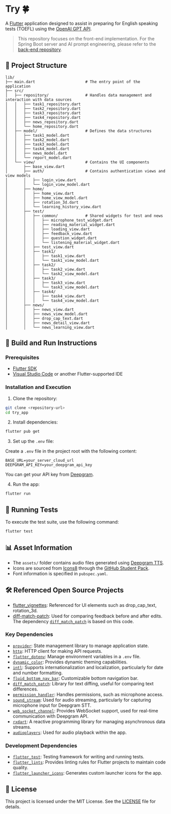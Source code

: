 # Try 🍀

A [Flutter](https://flutter.dev) application designed to assist in preparing for English speaking tests (TOEFL) using the [OpenAI GPT API](https://openai.com/api/).

> This repository focuses on the front-end implementation. For the Spring Boot server and AI prompt engineering, please refer to the [back-end repository](https://github.com/TRY-growth/BE_public).

## 📁 Project Structure

```
lib/
├── main.dart                      # The entry point of the application
├── src/
│   ├── repository/                # Handles data management and interaction with data sources
│   │   ├── task1_repository.dart    
│   │   ├── task2_repository.dart   
│   │   ├── task3_repository.dart    
│   │   ├── task4_repository.dart     
│   │   ├── news_repository.dart     
│   │   └── home_repository.dart    
│   ├── model/                     # Defines the data structures
│   │   ├── task1_model.dart      
│   │   ├── task2_model.dart         
│   │   ├── task3_model.dart       
│   │   ├── task4_model.dart         
│   │   ├── news_model.dart        
│   │   └── report_model.dart       
│   └── view/                      # Contains the UI components
│       ├── base_view.dart           
│       ├── auth/                  # Contains authentication views and view models
│       │   ├── login_view.dart           
│       │   └── login_view_model.dart 
│       ├── home/
│       │   ├── home_view.dart          
│       │   ├── home_view_model.dart    
│       │   ├── rotation_3d.dart        
│       │   └── learning_history_view.dart 
│       ├── test/
│       │   ├── common/            # Shared widgets for test and news
│       │   │   ├── microphone_test_widget.dart    
│       │   │   ├── reading_material_widget.dart  
│       │   │   ├── loading_view.dart            
│       │   │   ├── feedback_view.dart           
│       │   │   ├── question_widget.dart       
│       │   │   └── listening_material_widget.dart 
│       │   ├── test_view.dart        
│       │   ├── task1/
│       │   │   ├── task1_view.dart          
│       │   │   └── task1_view_model.dart 
│       │   ├── task2/
│       │   │   ├── task2_view.dart        
│       │   │   └── task2_view_model.dart    
│       │   ├── task3/
│       │   │   ├── task3_view.dart        
│       │   │   └── task3_view_model.dart   
│       │   ├── task4/
│       │   │   ├── task4_view.dart         
│       │   │   └── task4_view_model.dart    
│       ├── news/
│       │   ├── news_view.dart            
│       │   ├── news_view_model.dart      
│       │   ├── drop_cap_text.dart      
│       │   ├── news_detail_view.dart     
│       │   └── news_learning_view.dart  
```

## 🚀 Build and Run Instructions

### Prerequisites

- [Flutter SDK](https://flutter.dev/docs/get-started/install)
- [Visual Studio Code](https://code.visualstudio.com/) or another Flutter-supported IDE

### Installation and Execution

1. Clone the repository:

```sh
git clone <repository-url>
cd try_app
```

2. Install dependencies:

```sh
flutter pub get
```

3. Set up the `.env` file:

Create a `.env` file in the project root with the following content:

```
BASE_URL=your_server_cloud_url
DEEPGRAM_API_KEY=your_deepgram_api_key
```

You can get your API key from [Deepgram](https://deepgram.com/).

4. Run the app:

```sh
flutter run
```

## 🧪 Running Tests

To execute the test suite, use the following command:

```sh
flutter test
```

## 📊 Asset Information

- The `assets/` folder contains audio files generated using [Deepgram TTS](https://deepgram.com/).
- Icons are sourced from [Icons8](https://icons8.com/) through the [GitHub Student Pack](https://education.github.com/pack).
- Font information is specified in `pubspec.yaml`.

## 🛠️ Referenced Open Source Projects

- [flutter_vignettes](https://github.com/gskinnerTeam/flutter_vignettes): Referenced for UI elements such as drop_cap_text, rotation_3d.
- [diff-match-patch](https://github.com/google/diff-match-patch): Used for comparing feedback before and after edits. The dependency [`diff_match_patch`](https://pub.dev/packages/diff_match_patch) is based on this code.

### Key Dependencies

- [`provider`](https://pub.dev/packages/provider): State management library to manage application state.
- [`http`](https://pub.dev/packages/http): HTTP client for making API requests.
- [`flutter_dotenv`](https://pub.dev/packages/flutter_dotenv): Manage environment variables in a `.env` file.
- [`dynamic_color`](https://pub.dev/packages/dynamic_color): Provides dynamic theming capabilities.
- [`intl`](https://pub.dev/packages/intl): Supports internationalization and localization, particularly for date and number formatting.
- [`fluid_bottom_nav_bar`](https://pub.dev/packages/fluid_bottom_nav_bar): Customizable bottom navigation bar.
- [`diff_match_patch`](https://pub.dev/packages/diff_match_patch): Library for text diffing, useful for comparing text differences.
- [`permission_handler`](https://pub.dev/packages/permission_handler): Handles permissions, such as microphone access.
- [`sound_stream`](https://pub.dev/packages/sound_stream): Used for audio streaming, particularly for capturing microphone input for Deepgram STT.
- [`web_socket_channel`](https://pub.dev/packages/web_socket_channel): Provides WebSocket support, used for real-time communication with Deepgram API.
- [`rxdart`](https://pub.dev/packages/rxdart): A reactive programming library for managing asynchronous data streams.
- [`audioplayers`](https://pub.dev/packages/audioplayers): Used for audio playback within the app.

### Development Dependencies

- [`flutter_test`](https://pub.dev/packages/flutter_test): Testing framework for writing and running tests.
- [`flutter_lints`](https://pub.dev/packages/flutter_lints): Provides linting rules for Flutter projects to maintain code quality.
- [`flutter_launcher_icons`](https://pub.dev/packages/flutter_launcher_icons): Generates custom launcher icons for the app.

## 📄 License

This project is licensed under the MIT License. See the [LICENSE](./LICENSE) file for details.